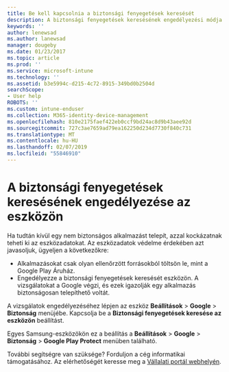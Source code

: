 ```yaml
---
title: Be kell kapcsolnia a biztonsági fenyegetések keresését
description: A biztonsági fenyegetések keresésének engedélyezési módja az eszközön
keywords: ''
author: lenewsad
ms.author: lanewsad
manager: dougeby
ms.date: 01/23/2017
ms.topic: article
ms.prod: ''
ms.service: microsoft-intune
ms.technology: ''
ms.assetid: b3e5994c-d215-4c72-8915-349bd0b2504d
searchScope:
- User help
ROBOTS: ''
ms.custom: intune-enduser
ms.collection: M365-identity-device-management
ms.openlocfilehash: 810e2175faef422eb0ccf9bd24ac8d9b43aee92d
ms.sourcegitcommit: 727c3ae7659ad79ea162250d234d7730f840c731
ms.translationtype: MT
ms.contentlocale: hu-HU
ms.lasthandoff: 02/07/2019
ms.locfileid: "55846910"
---
```

# <a name="enable-security-threat-scans-on-your-device"></a>A biztonsági fenyegetések keresésének engedélyezése az eszközön 
Ha tudtán kívül egy nem biztonságos alkalmazást telepít, azzal kockázatnak teheti ki az eszközadatokat. Az eszközadatok védelme érdekében azt javasoljuk, ügyeljen a következőkre: 

* Alkalmazásokat csak olyan ellenőrzött forrásokból töltsön le, mint a Google Play Áruház.  
* Engedélyezze a biztonsági fenyegetések keresését eszközön. A vizsgálatokat a Google végzi, és ezek igazolják egy alkalmazás biztonságosan telepíthető voltát.  

A vizsgálatok engedélyezéséhez lépjen az eszköz **Beállítások** > **Google** > **Biztonság** menüjébe. Kapcsolja be a **Biztonsági fenyegetések keresése az eszközön** beállítást.  

Egyes Samsung-eszközökön ez a beállítás a **Beállítások** > **Google** > **Biztonság** >  **Google Play Protect** menüben található.

További segítségre van szüksége? Forduljon a cég informatikai támogatásához. Az elérhetőségét keresse meg a [Vállalati portál webhelyén](https://go.microsoft.com/fwlink/?linkid=2010980). 
